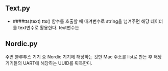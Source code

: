 
## Text.py
- ####tts(text)
tts() 함수를 호출할 때 매겨변수로 string을 넘겨주면 해당 데이터를 text변수로 활용한다. text변수는 


## Nordic.py
주변 블루투스 기기 중 Nordic 기기에 해당하는 것만 Mac 주소를 list로 만든 후 해당 기기들의 UART에 해당하는 UUID를 획득한다.
